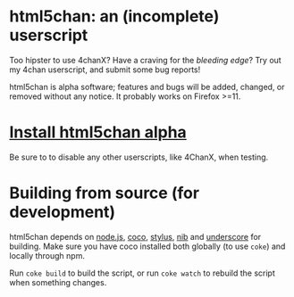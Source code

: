 # html5chan: an (incomplete) userscript

Too hipster to use 4chanX? Have a craving for the *bleeding edge*? Try out my 4chan userscript, and submit some bug reports! 

html5chan is alpha software; features and bugs will be added, changed, or removed without any notice. It probably works on Firefox >=11.

# [Install html5chan alpha](http://queue-.github.com/html5chan/html5chan@httpsgithubcomqueue-html5chan.user.js)

Be sure to to disable any other userscripts, like 4ChanX, when testing.

# Building from source (for development)

html5chan depends on [node.js](http://nodejs.org/), [coco](https://github.com/satyr/coco), [stylus](http://learnboost.github.com/stylus/), [nib](http://visionmedia.github.com/nib/) and [underscore](http://documentcloud.github.com/underscore/) for building. Make sure you have coco installed both globally (to use `coke`) and locally through npm.

Run `coke build` to build the script, or run `coke watch` to rebuild the script when something changes.
